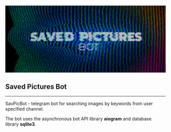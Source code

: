 ![picture](graphic_assets/profilepicture.png)
## **Sav**ed **Pic**tures **Bot**
___
SavPicBot - telegram bot for searching images by keywords from user specified channel.

The bot uses the asynchronous bot API library **aiogram** and database library **sqlite3**.